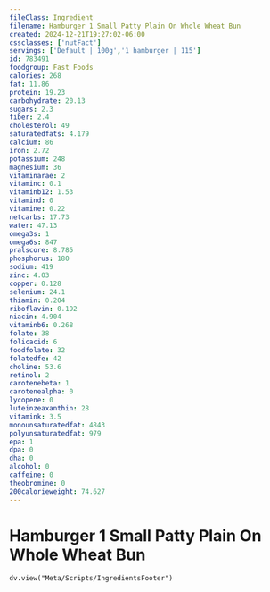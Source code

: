 ```yaml
---
fileClass: Ingredient
filename: Hamburger 1 Small Patty Plain On Whole Wheat Bun
created: 2024-12-21T19:27:02-06:00
cssclasses: ['nutFact']
servings: ['Default | 100g','1 hamburger | 115']
id: 783491
foodgroup: Fast Foods
calories: 268
fat: 11.86
protein: 19.23
carbohydrate: 20.13
sugars: 2.3
fiber: 2.4
cholesterol: 49
saturatedfats: 4.179
calcium: 86
iron: 2.72
potassium: 248
magnesium: 36
vitaminarae: 2
vitaminc: 0.1
vitaminb12: 1.53
vitamind: 0
vitamine: 0.22
netcarbs: 17.73
water: 47.13
omega3s: 1
omega6s: 847
pralscore: 8.785
phosphorus: 180
sodium: 419
zinc: 4.03
copper: 0.128
selenium: 24.1
thiamin: 0.204
riboflavin: 0.192
niacin: 4.904
vitaminb6: 0.268
folate: 38
folicacid: 6
foodfolate: 32
folatedfe: 42
choline: 53.6
retinol: 2
carotenebeta: 1
carotenealpha: 0
lycopene: 0
luteinzeaxanthin: 28
vitamink: 3.5
monounsaturatedfat: 4843
polyunsaturatedfat: 979
epa: 1
dpa: 0
dha: 0
alcohol: 0
caffeine: 0
theobromine: 0
200calorieweight: 74.627
---
```


# Hamburger 1 Small Patty Plain On Whole Wheat Bun

```dataviewjs
dv.view("Meta/Scripts/IngredientsFooter")
```